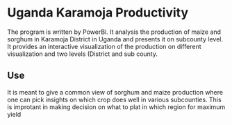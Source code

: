 # Uganda Karamoja Productivity

The program is written by PowerBi.
It analysis the production of maize and sorghum in Karamoja District in Uganda and presents it on subcounty level.
It provides an interactive visualization of the production on different visualization and two levels (District and sub county.

## Use
It is meant to give a common view of sorghum and maize production where one can pick insights on which crop does well in various subcounties.
This is improtant in making decision on what to plat in which region for maximum yield
